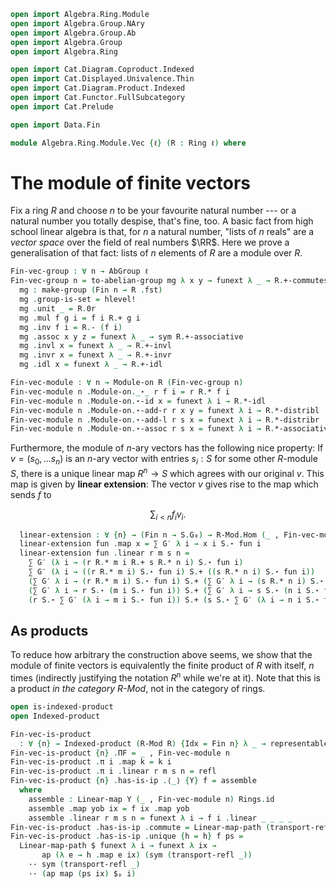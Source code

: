 ```agda
open import Algebra.Ring.Module
open import Algebra.Group.NAry
open import Algebra.Group.Ab
open import Algebra.Group
open import Algebra.Ring

open import Cat.Diagram.Coproduct.Indexed
open import Cat.Displayed.Univalence.Thin
open import Cat.Diagram.Product.Indexed
open import Cat.Functor.FullSubcategory
open import Cat.Prelude

open import Data.Fin

module Algebra.Ring.Module.Vec {ℓ} (R : Ring ℓ) where
```

<!--
```agda
private module R = Ring-on (R .snd)
open make-group
open Module hiding (module R ; module G ; G₀)
```
-->

# The module of finite vectors

Fix a ring $R$ and choose $n$ to be your favourite natural number --- or
a natural number you totally despise, that's fine, too. A basic fact
from high school linear algebra is that, for $n$ a natural number,
"lists of $n$ reals" are a _vector space_ over the field of real numbers
$\RR$. Here we prove a generalisation of that fact: lists of $n$
elements of $R$ are a module over $R$.

```agda
Fin-vec-group : ∀ n → AbGroup ℓ
Fin-vec-group n = to-abelian-group mg λ x y → funext λ _ → R.+-commutes where
  mg : make-group (Fin n → R .fst)
  mg .group-is-set = hlevel!
  mg .unit _ = R.0r
  mg .mul f g i = f i R.+ g i
  mg .inv f i = R.- (f i)
  mg .assoc x y z = funext λ _ → sym R.+-associative
  mg .invl x = funext λ _ → R.+-invl
  mg .invr x = funext λ _ → R.+-invr
  mg .idl x = funext λ _ → R.+-idl

Fin-vec-module : ∀ n → Module-on R (Fin-vec-group n)
Fin-vec-module n .Module-on._⋆_ r f i = r R.* f i
Fin-vec-module n .Module-on.⋆-id x = funext λ i → R.*-idl
Fin-vec-module n .Module-on.⋆-add-r r x y = funext λ i → R.*-distribl
Fin-vec-module n .Module-on.⋆-add-l r s x = funext λ i → R.*-distribr
Fin-vec-module n .Module-on.⋆-assoc r s x = funext λ i → R.*-associative
```

Furthermore, the module of $n$-ary vectors has the following nice
property: If $v = (s_0, ... s_n)$ is an $n$-ary vector with entries $s_i
: S$ for some other $R$-module $S$, there is a unique linear map $R^n
\to S$ which agrees with our original $v$.  This map is given by
**linear extension**: The vector $v$ gives rise to the map which sends
$f$ to

$$
\sum_{i < n} f_iv_i\text{.}
$$

<!--
```agda
module _ (S : Module R) where
  private
    module S = Module S
    G′ = S .fst .object .snd

  ∑-distr : ∀ {n} r (f : Fin n → S.G₀)
          → r S.⋆ ∑ G′ f
          ≡ ∑ G′ λ i → r S.⋆ f i
  ∑-distr {n = zero} r f = S.⋆-group-hom.pres-id _
  ∑-distr {n = suc n} r f =
    r S.⋆ (f fzero S.+ ∑ G′ (λ e → f (fsuc e)))            ≡⟨ S.⋆-add-r r (f fzero) _ ⟩
    (r S.⋆ f fzero) S.+ ⌜ r S.⋆ ∑ G′ (λ e → f (fsuc e)) ⌝  ≡⟨ ap! (∑-distr {n} r (λ e → f (fsuc e))) ⟩
    (r S.⋆ f fzero) S.+ ∑ G′ (λ i → r S.⋆ f (fsuc i))      ∎
```
-->

```agda
  linear-extension : ∀ {n} → (Fin n → S.G₀) → R-Mod.Hom (_ , Fin-vec-module n) S
  linear-extension fun .map x = ∑ G′ λ i → x i S.⋆ fun i
  linear-extension fun .linear r m s n =
    ∑ G′ (λ i → (r R.* m i R.+ s R.* n i) S.⋆ fun i)                          ≡⟨ ap (∑ G′) (funext λ i → S.⋆-add-l (r R.* m i) (s R.* n i) (fun i)) ⟩
    ∑ G′ (λ i → ((r R.* m i) S.⋆ fun i) S.+ ((s R.* n i) S.⋆ fun i))          ≡⟨ ∑-split G′ (S .fst .witness) (λ i → (r R.* m i) S.⋆ fun i) (λ i → (s R.* n i) S.⋆ fun i) ⟩
    (∑ G′ λ i → (r R.* m i) S.⋆ fun i) S.+ (∑ G′ λ i → (s R.* n i) S.⋆ fun i) ≡˘⟨ ap₂ S._+_ (ap (∑ G′) (funext λ i → S.⋆-assoc r (m i) (fun i))) (ap (∑ G′) (funext λ i → S.⋆-assoc s (n i) (fun i))) ⟩
    (∑ G′ λ i → r S.⋆ (m i S.⋆ fun i)) S.+ (∑ G′ λ i → s S.⋆ (n i S.⋆ fun i)) ≡˘⟨ ap₂ S._+_ (∑-distr r λ i → m i S.⋆ fun i) (∑-distr s λ i → n i S.⋆ fun i) ⟩
    (r S.⋆ ∑ G′ (λ i → m i S.⋆ fun i)) S.+ (s S.⋆ ∑ G′ (λ i → n i S.⋆ fun i)) ∎
```

## As products

To reduce how arbitrary the construction above seems, we show that the
module of finite vectors is equivalently the finite product of $R$ with
itself, $n$ times (indirectly justifying the notation $R^n$ while we're
at it). Note that this is a product _in the category $R$-Mod_, not in
the category of rings.

```agda
open is-indexed-product
open Indexed-product

Fin-vec-is-product
  : ∀ {n} → Indexed-product (R-Mod R) {Idx = Fin n} λ _ → representable-module R
Fin-vec-is-product {n} .ΠF = _ , Fin-vec-module n
Fin-vec-is-product .π i .map k = k i
Fin-vec-is-product .π i .linear r m s n = refl
Fin-vec-is-product {n} .has-is-ip .⟨_⟩ {Y} f = assemble
  where
    assemble : Linear-map Y (_ , Fin-vec-module n) Rings.id
    assemble .map yob ix = f ix .map yob
    assemble .linear r m s n = funext λ i → f i .linear _ _ _ _
Fin-vec-is-product .has-is-ip .commute = Linear-map-path (transport-refl _)
Fin-vec-is-product .has-is-ip .unique {h = h} f ps =
  Linear-map-path $ funext λ i → funext λ ix →
       ap (λ e → h .map e ix) (sym (transport-refl _))
    ·· sym (transport-refl _)
    ·· (ap map (ps ix) $ₚ i)
```
